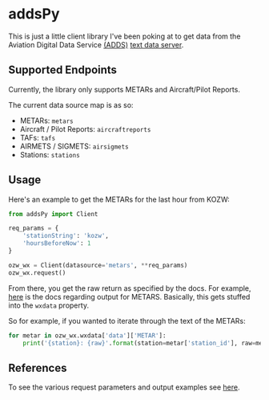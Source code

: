 addsPy
======

This is just a little client library I've been poking at to get data from the Aviation Digital Data Service [(ADDS)](https://www.aviationweather.gov/adds)
[text data server](https://aviationweather.gov/dataserver).

## Supported Endpoints
Currently, the library only supports METARs and Aircraft/Pilot Reports.

The current data source map is as so:

* METARs: `metars`
* Aircraft / Pilot Reports: `aircraftreports`
* TAFs: `tafs`
* AIRMETS / SIGMETS: `airsigmets`
* Stations: `stations`


## Usage

Here's an example to get the METARs for the last hour from KOZW:

```python
from addsPy import Client

req_params = {
    'stationString': 'kozw',
    'hoursBeforeNow': 1
}

ozw_wx = Client(datasource='metars', **req_params)
ozw_wx.request()
```

From there, you get the raw return as specified by the docs. For example, [here](https://aviationweather.gov/dataserver/output?datatype=metar) is the docs regarding
output for METARS. Basically, this gets stuffed into the `wxdata` property.

So for example, if you wanted to iterate through the text of the METARs:

```python
for metar in ozw_wx.wxdata['data']['METAR']:
    print('{station}: {raw}'.format(station=metar['station_id'], raw=metar['raw_text']))
```

## References

To see the various request parameters and output examples see [here](https://aviationweather.gov/dataserver).